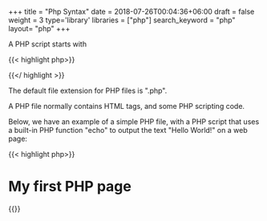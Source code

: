 +++
title = "Php Syntax"
date = 2018-07-26T00:04:36+06:00
draft = false
weight = 3
type='library'
libraries = ["php"]
search_keyword = "php"
layout= "php"
+++

A PHP script starts with <?php and ends with ?>

{{< highlight php>}}
<?php
// PHP code goes here
?>
{{</ highlight >}}

The default file extension for PHP files is ".php".   

A PHP file normally contains HTML tags, and some PHP scripting code.    

Below, we have an example of a simple PHP file, with a PHP script that uses a built-in PHP function "echo" to output the text "Hello World!" on a web page:

{{< highlight php>}}
<!DOCTYPE html>
<html>
<body>

<h1>My first PHP page</h1>

<?php
echo "Hello World!";
?> 

</body>
</html>
{{</ highlight >}}



